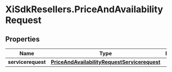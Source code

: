 # XiSdkResellers.PriceAndAvailabilityRequest

## Properties

Name | Type | Description | Notes
------------ | ------------- | ------------- | -------------
**servicerequest** | [**PriceAndAvailabilityRequestServicerequest**](PriceAndAvailabilityRequestServicerequest.md) |  | [optional] 


